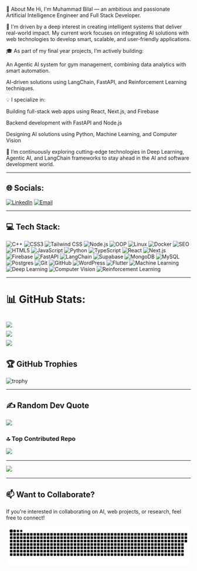 💫 About Me
Hi, I'm Muhammad Bilal — an ambitious and passionate Artificial Intelligence Engineer and Full Stack Developer.

🚀 I'm driven by a deep interest in creating intelligent systems that deliver real-world impact. My current work focuses on integrating AI solutions with web technologies to develop smart, scalable, and user-friendly applications.

🎓 As part of my final year projects, I’m actively building:

An Agentic AI system for gym management, combining data analytics with smart automation.

AI-driven solutions using LangChain, FastAPI, and Reinforcement Learning techniques.

💡 I specialize in:

Building full-stack web apps using React, Next.js, and Firebase

Backend development with FastAPI and Node.js

Designing AI solutions using Python, Machine Learning, and Computer Vision

🌱 I’m continuously exploring cutting-edge technologies in Deep Learning, Agentic AI, and LangChain frameworks to stay ahead in the AI and software development world.

---

## 🌐 Socials:
[![LinkedIn](https://img.shields.io/badge/LinkedIn-blue?style=for-the-badge&logo=linkedin&logoColor=white)](https://www.linkedin.com/in/bilal-khan-350289306/) 
[![Email](https://img.shields.io/badge/Email-D14836?style=for-the-badge&logo=gmail&logoColor=white)](mailto:bilalkhan243569@gmail.com)

---

## 💻 Tech Stack:

![C++](https://img.shields.io/badge/C++-00599C?style=for-the-badge&logo=cplusplus&logoColor=white)
![CSS3](https://img.shields.io/badge/CSS3-1572B6?style=for-the-badge&logo=css3&logoColor=white)
![Tailwind CSS](https://img.shields.io/badge/TailwindCSS-38B2AC?style=for-the-badge&logo=tailwind-css&logoColor=white)
![Node.js](https://img.shields.io/badge/Node.js-339933?style=for-the-badge&logo=node.js&logoColor=white)
![OOP](https://img.shields.io/badge/OOP-8A2BE2?style=for-the-badge&logo=codeforces&logoColor=white)
![Linux](https://img.shields.io/badge/Linux-FCC624?style=for-the-badge&logo=linux&logoColor=black)
![Docker](https://img.shields.io/badge/Docker-2496ED?style=for-the-badge&logo=docker&logoColor=white)
![SEO](https://img.shields.io/badge/SEO-4285F4?style=for-the-badge&logo=google&logoColor=white)
![HTML5](https://img.shields.io/badge/HTML5-E34F26?style=for-the-badge&logo=html5&logoColor=white)
![JavaScript](https://img.shields.io/badge/JavaScript-F7DF1E?style=for-the-badge&logo=javascript&logoColor=black)
![Python](https://img.shields.io/badge/Python-3776AB?style=for-the-badge&logo=python&logoColor=white)
![TypeScript](https://img.shields.io/badge/TypeScript-007ACC?style=for-the-badge&logo=typescript&logoColor=white)
![React](https://img.shields.io/badge/React-20232A?style=for-the-badge&logo=react&logoColor=61DAFB)
![Next.js](https://img.shields.io/badge/Next.js-000000?style=for-the-badge&logo=nextdotjs&logoColor=white)
![Firebase](https://img.shields.io/badge/Firebase-FFCA28?style=for-the-badge&logo=firebase&logoColor=black)
![FastAPI](https://img.shields.io/badge/FastAPI-009688?style=for-the-badge&logo=fastapi&logoColor=white)
![LangChain](https://img.shields.io/badge/LangChain-000000?style=for-the-badge&logo=langchain&logoColor=white)
![Supabase](https://img.shields.io/badge/Supabase-3ECF8E?style=for-the-badge&logo=supabase&logoColor=white)
![MongoDB](https://img.shields.io/badge/MongoDB-47A248?style=for-the-badge&logo=mongodb&logoColor=white)
![MySQL](https://img.shields.io/badge/MySQL-4479A1?style=for-the-badge&logo=mysql&logoColor=white)
![Postgres](https://img.shields.io/badge/PostgreSQL-4169E1?style=for-the-badge&logo=postgresql&logoColor=white)
![Git](https://img.shields.io/badge/Git-F05032?style=for-the-badge&logo=git&logoColor=white)
![GitHub](https://img.shields.io/badge/GitHub-181717?style=for-the-badge&logo=github&logoColor=white)
![WordPress](https://img.shields.io/badge/WordPress-21759B?style=for-the-badge&logo=wordpress&logoColor=white)
![Flutter](https://img.shields.io/badge/Flutter-02569B?style=for-the-badge&logo=flutter&logoColor=white)
![Machine Learning](https://img.shields.io/badge/Machine%20Learning-FF6F00?style=for-the-badge&logo=python&logoColor=white)
![Deep Learning](https://img.shields.io/badge/Deep%20Learning-8A2BE2?style=for-the-badge&logo=tensorflow&logoColor=white)
![Computer Vision](https://img.shields.io/badge/Computer%20Vision-20C997?style=for-the-badge&logo=opencv&logoColor=white)
![Reinforcement Learning](https://img.shields.io/badge/Reinforcement%20Learning-4B0082?style=for-the-badge&logo=openai&logoColor=white)


---
# 📊 GitHub Stats:
![](https://github-readme-stats.vercel.app/api?username=Bilal243569&theme=dark&hide_border=false&include_all_commits=false&count_private=false)<br/>
![](https://nirzak-streak-stats.vercel.app/?user=Bilal243569&theme=dark&hide_border=false)<br/>
![](https://github-readme-stats.vercel.app/api/top-langs/?username=Bilal243569&theme=dark&hide_border=false&include_all_commits=false&count_private=false&layout=compact)
---

## 🏆 GitHub Trophies
![trophy](https://github-profile-trophy.vercel.app/?username=Bilal243569&theme=onestar&margin-w=15)

---

## ✍️ Random Dev Quote
![](https://quotes-github-readme.vercel.app/api?type=horizontal&theme=tokyonight)

### 🔝 Top Contributed Repo
![](https://github-contributor-stats.vercel.app/api?username=Bilal243569&limit=5&theme=solarized-light&combine_all_yearly_contributions=true)

---
[![](https://visitcount.itsvg.in/api?id=Bilal243569&icon=0&color=0)](https://visitcount.itsvg.in)

---


## 📫 Want to Collaborate?
If you're interested in collaborating on AI, web projects, or research, feel free to connect!

<!-- Proudly created with GPRM ( https://gprm.itsvg.in ) -->
<a href=#><img src="contributions.svg"></a>





